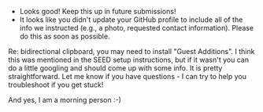 - Looks good! Keep this up in future submissions!
- It looks like you didn't update your GitHub profile to include all of the info we instructed (e.g., a photo, requested contact information). Please do this as soon as possible.

Re: bidirectional clipboard, you may need to install "Guest Additions". I think this was mentioned in the SEED setup instructions, but if it wasn't you can do a little googling and should come up with some info. It is pretty straightforward. Let me know if you have questions - I can try to help you troubleshoot if you get stuck!

And yes, I am a morning person :-)
